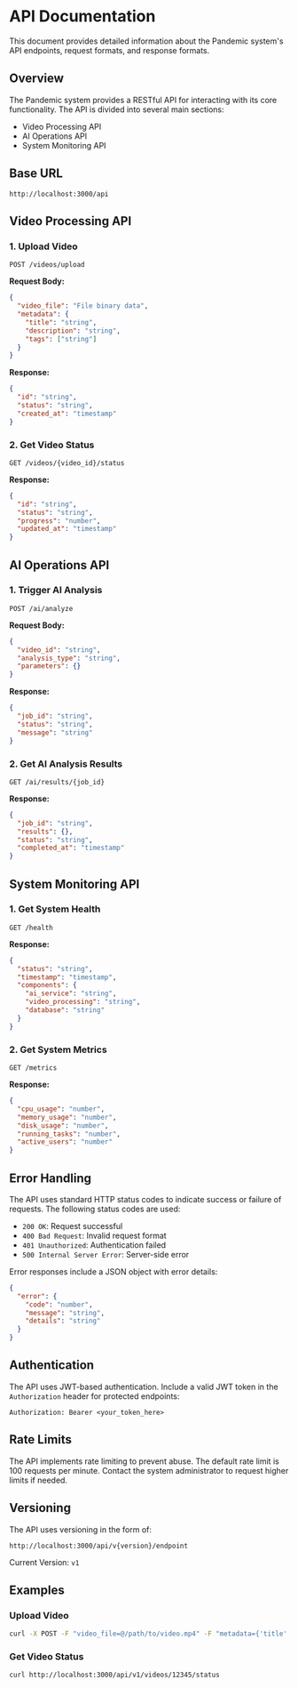 # API Documentation

This document provides detailed information about the Pandemic system's API endpoints, request formats, and response formats.

## Overview
The Pandemic system provides a RESTful API for interacting with its core functionality. The API is divided into several main sections:

- Video Processing API
- AI Operations API
- System Monitoring API

## Base URL
```
http://localhost:3000/api
```

## Video Processing API

### 1. Upload Video
```
POST /videos/upload
```

**Request Body:**
```json
{
  "video_file": "File binary data",
  "metadata": {
    "title": "string",
    "description": "string",
    "tags": ["string"]
  }
}
```

**Response:**
```json
{
  "id": "string",
  "status": "string",
  "created_at": "timestamp"
}
```

### 2. Get Video Status
```
GET /videos/{video_id}/status
```

**Response:**
```json
{
  "id": "string",
  "status": "string",
  "progress": "number",
  "updated_at": "timestamp"
}
```

## AI Operations API

### 1. Trigger AI Analysis
```
POST /ai/analyze
```

**Request Body:**
```json
{
  "video_id": "string",
  "analysis_type": "string",
  "parameters": {}
}
```

**Response:**
```json
{
  "job_id": "string",
  "status": "string",
  "message": "string"
}
```

### 2. Get AI Analysis Results
```
GET /ai/results/{job_id}
```

**Response:**
```json
{
  "job_id": "string",
  "results": {},
  "status": "string",
  "completed_at": "timestamp"
}
```

## System Monitoring API

### 1. Get System Health
```
GET /health
```

**Response:**
```json
{
  "status": "string",
  "timestamp": "timestamp",
  "components": {
    "ai_service": "string",
    "video_processing": "string",
    "database": "string"
  }
}
```

### 2. Get System Metrics
```
GET /metrics
```

**Response:**
```json
{
  "cpu_usage": "number",
  "memory_usage": "number",
  "disk_usage": "number",
  "running_tasks": "number",
  "active_users": "number"
}
```

## Error Handling
The API uses standard HTTP status codes to indicate success or failure of requests. The following status codes are used:

- `200 OK`: Request successful
- `400 Bad Request`: Invalid request format
- `401 Unauthorized`: Authentication failed
- `500 Internal Server Error`: Server-side error

Error responses include a JSON object with error details:
```json
{
  "error": {
    "code": "number",
    "message": "string",
    "details": "string"
  }
}
```

## Authentication
The API uses JWT-based authentication. Include a valid JWT token in the `Authorization` header for protected endpoints:
```
Authorization: Bearer <your_token_here>
```

## Rate Limits
The API implements rate limiting to prevent abuse. The default rate limit is 100 requests per minute. Contact the system administrator to request higher limits if needed.

## Versioning
The API uses versioning in the form of:
```
http://localhost:3000/api/v{version}/endpoint
```

Current Version: `v1`

## Examples

### Upload Video
```bash
curl -X POST -F "video_file=@/path/to/video.mp4" -F "metadata={'title':'Example Video','description':'Test video upload'}" http://localhost:3000/api/v1/videos/upload
```

### Get Video Status
```bash
curl http://localhost:3000/api/v1/videos/12345/status
